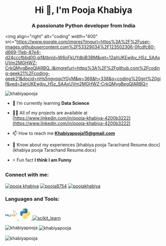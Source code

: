 <h1 align="center">Hi 👋, I'm Pooja Khabiya</h1>
<h3 align="center">A passionate Python developer from India</h3>

<img align="right" alt="coding" width="400" src="https://www.google.com/imgres?imgurl=https%3A%2F%2Fuser-images.githubusercontent.com%2F53329034%2F123502306-0fcdfc80-d669-11eb-87e4-d24cccfbbd00.gif&tbnid=W6oFkUYdbiB3BM&vet=12ahUKEwjbv_H5z_SAAxUVm2MGHWZ-CrkQMygBegQIARBQ..i&imgrefurl=https%3A%2F%2Fgithub.com%2Fcoding-geek21%2Fcoding-geek21&docid=nHs5ngvpqcYGyM&w=368&h=338&q=coding%20girl%20gif&ved=2ahUKEwjbv_H5z_SAAxUVm2MGHWZ-CrkQMygBegQIARBQ>

<p align="left"> <img src="https://komarev.com/ghpvc/?username=khabiyapooja&label=Profile%20views&color=0e75b6&style=flat" alt="khabiyapooja" /> </p>

- 🌱 I’m currently learning **Data Science**

- 👨‍💻 All of my projects are available at [https://www.linkedin.com/in/pooja-khabiya-4200b3222](https://www.linkedin.com/in/pooja-khabiya-4200b3222)

- 📫 How to reach me **Khabiyapooja15@gmail.com**

- 📄 Know about my experiences [khabiya pooja Tarachand Resume.docx](khabiya pooja Tarachand Resume.docx)

- ⚡ Fun fact **I think I am Funny**

<h3 align="left">Connect with me:</h3>
<p align="left">
<a href="https://linkedin.com/in/pooja khabiya" target="blank"><img align="center" src="https://raw.githubusercontent.com/rahuldkjain/github-profile-readme-generator/master/src/images/icons/Social/linked-in-alt.svg" alt="pooja khabiya" height="30" width="40" /></a>
<a href="https://kaggle.com/pooja8754" target="blank"><img align="center" src="https://raw.githubusercontent.com/rahuldkjain/github-profile-readme-generator/master/src/images/icons/Social/kaggle.svg" alt="pooja8754" height="30" width="40" /></a>
<a href="https://www.youtube.com/c/poojakhabiya" target="blank"><img align="center" src="https://raw.githubusercontent.com/rahuldkjain/github-profile-readme-generator/master/src/images/icons/Social/youtube.svg" alt="poojakhabiya" height="30" width="40" /></a>
</p>

<h3 align="left">Languages and Tools:</h3>
<p align="left"> <a href="https://www.mysql.com/" target="_blank" rel="noreferrer"> <img src="https://raw.githubusercontent.com/devicons/devicon/master/icons/mysql/mysql-original-wordmark.svg" alt="mysql" width="40" height="40"/> </a> <a href="https://www.python.org" target="_blank" rel="noreferrer"> <img src="https://raw.githubusercontent.com/devicons/devicon/master/icons/python/python-original.svg" alt="python" width="40" height="40"/> </a> <a href="https://scikit-learn.org/" target="_blank" rel="noreferrer"> <img src="https://upload.wikimedia.org/wikipedia/commons/0/05/Scikit_learn_logo_small.svg" alt="scikit_learn" width="40" height="40"/> </a> </p>

<p><img align="left" src="https://github-readme-stats.vercel.app/api/top-langs?username=khabiyapooja&show_icons=true&locale=en&layout=compact" alt="khabiyapooja" /></p>

<p>&nbsp;<img align="center" src="https://github-readme-stats.vercel.app/api?username=khabiyapooja&show_icons=true&locale=en" alt="khabiyapooja" /></p>

<p><img align="center" src="https://github-readme-streak-stats.herokuapp.com/?user=khabiyapooja&" alt="khabiyapooja" /></p>
